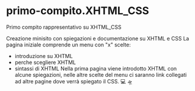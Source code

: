 # primo-compito.XHTML_CSS
Primo compito rappresentativo su XHTML_CSS

Creazione minisito con spiegazioni e documentazione su XHTML e CSS
La pagina iniziale comprende un menu con "x" scelte:
- introduzione su XHTML
- perche scegliere XHTML
- sintassi di XHTML
Nella prima pagina viene introdotto XHTML con alcune spiegazioni, nelle altre scelte del menu ci saranno link collegati ad altre pagine dove verrà spiegato il CSS.
💻 🛸

